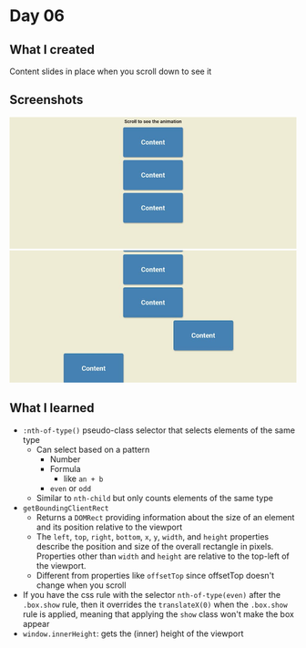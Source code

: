# Day 06

## What I created

Content slides in place when you scroll down to see it

## Screenshots

![Content that appears on load](./screenshots/full1.jpg)
![Content slides in from sides](./screenshots/full2.jpg)

## What I learned

- `:nth-of-type()` pseudo-class selector that selects elements of the same type
  - Can select based on a pattern
    - Number
    - Formula
      - like `an + b`
    - `even` or `odd`
  - Similar to `nth-child` but only counts elements of the same type
- `getBoundingClientRect`
  - Returns a `DOMRect` providing information about the size of an element and its position relative to the viewport
  - The `left`, `top`, `right`, `bottom`, `x`, `y`, `width`, and `height` properties describe the position and size of the overall rectangle in pixels. Properties other than `width` and `height` are relative to the top-left of the viewport.
  - Different from properties like `offsetTop` since offsetTop doesn't change when you scroll
- If you have the css rule with the selector `nth-of-type(even)` after the `.box.show` rule, then it overrides the `translateX(0)` when the `.box.show` rule is applied, meaning that applying the `show` class won't make the box appear
- `window.innerHeight`: gets the (inner) height of the viewport
